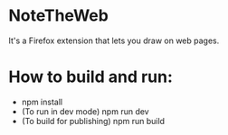 # NoteTheWeb

It's a Firefox extension that lets you draw on web pages.

# How to build and run:

- npm install
- (To run in dev mode) npm run dev
- (To build for publishing) npm run build

